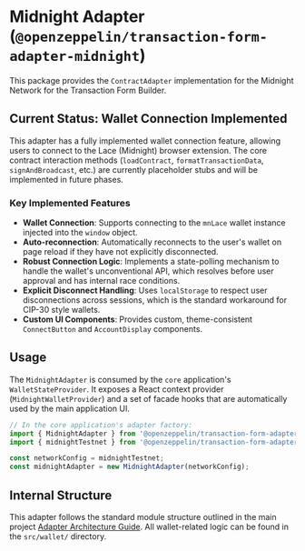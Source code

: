 # Midnight Adapter (`@openzeppelin/transaction-form-adapter-midnight`)

This package provides the `ContractAdapter` implementation for the Midnight Network for the Transaction Form Builder.

## Current Status: Wallet Connection Implemented

This adapter has a fully implemented wallet connection feature, allowing users to connect to the Lace (Midnight) browser extension. The core contract interaction methods (`loadContract`, `formatTransactionData`, `signAndBroadcast`, etc.) are currently placeholder stubs and will be implemented in future phases.

### Key Implemented Features

- **Wallet Connection**: Supports connecting to the `mnLace` wallet instance injected into the `window` object.
- **Auto-reconnection**: Automatically reconnects to the user's wallet on page reload if they have not explicitly disconnected.
- **Robust Connection Logic**: Implements a state-polling mechanism to handle the wallet's unconventional API, which resolves before user approval and has internal race conditions.
- **Explicit Disconnect Handling**: Uses `localStorage` to respect user disconnections across sessions, which is the standard workaround for CIP-30 style wallets.
- **Custom UI Components**: Provides custom, theme-consistent `ConnectButton` and `AccountDisplay` components.

## Usage

The `MidnightAdapter` is consumed by the `core` application's `WalletStateProvider`. It exposes a React context provider (`MidnightWalletProvider`) and a set of facade hooks that are automatically used by the main application UI.

```typescript
// In the core application's adapter factory:
import { MidnightAdapter } from '@openzeppelin/transaction-form-adapter-midnight';
import { midnightTestnet } from '@openzeppelin/transaction-form-adapter-midnight';

const networkConfig = midnightTestnet;
const midnightAdapter = new MidnightAdapter(networkConfig);
```

## Internal Structure

This adapter follows the standard module structure outlined in the main project [Adapter Architecture Guide](../../docs/ADAPTER_ARCHITECTURE.md). All wallet-related logic can be found in the `src/wallet/` directory.

